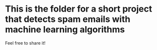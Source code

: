 # This is the folder for a short project that detects spam emails with machine learning algorithms

Feel free to share it!